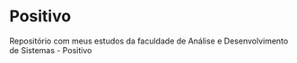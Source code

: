# Positivo
Repositório com meus estudos da faculdade de Análise e Desenvolvimento de Sistemas - Positivo
